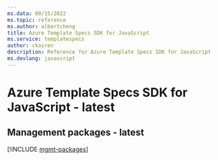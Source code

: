 ```yaml
---
ms.data: 09/15/2022
ms.topic: reference
ms.author: albertcheng
title: Azure Template Specs SDK for JavaScript
ms.service: templatespecs
author: ckairen
description: Reference for Azure Template Specs SDK for JavaScript
ms.devlang: javascript
---
```

# Azure Template Specs SDK for JavaScript - latest

## Management packages - latest
[!INCLUDE [mgmt-packages](template-specs-mgmt-index.md)]